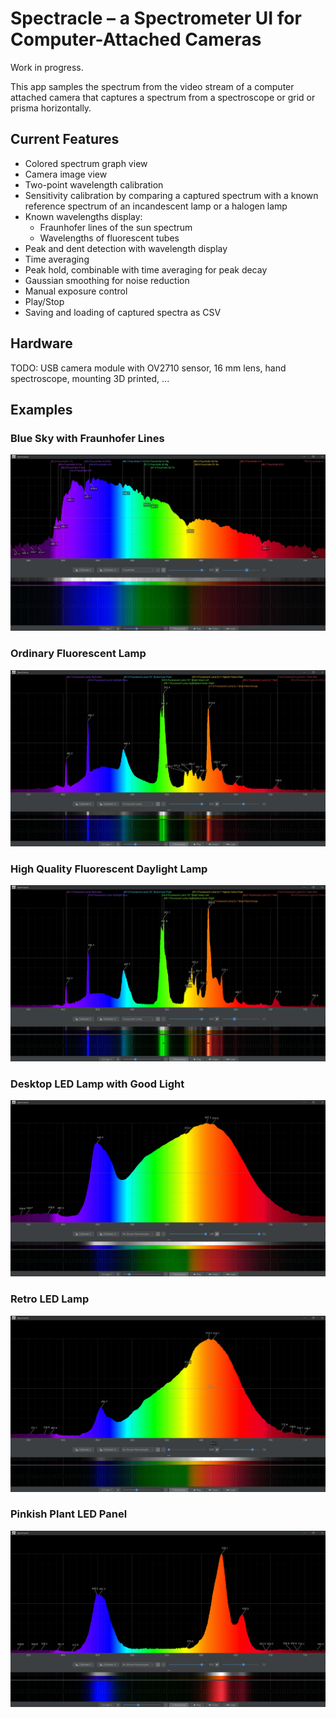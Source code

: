 # Spectracle – a Spectrometer UI for Computer-Attached Cameras

Work in progress.

This app samples the spectrum from the video stream of a computer attached camera that captures a spectrum from a
spectroscope or grid or prisma horizontally.

## Current Features

* Colored spectrum graph view
* Camera image view
* Two-point wavelength calibration
* Sensitivity calibration by comparing a captured spectrum with a known reference spectrum of an incandescent lamp or a
  halogen lamp
* Known wavelengths display:
    * Fraunhofer lines of the sun spectrum
    * Wavelengths of fluorescent tubes
* Peak and dent detection with wavelength display
* Time averaging
* Peak hold, combinable with time averaging for peak decay
* Gaussian smoothing for noise reduction
* Manual exposure control
* Play/Stop
* Saving and loading of captured spectra as CSV

## Hardware

TODO: USB camera module with OV2710 sensor, 16 mm lens, hand spectroscope, mounting 3D printed, ...

## Examples

### Blue Sky with Fraunhofer Lines

![Blue Sky with Fraunhofer Lines](samples/blue_sky_good_calibration.png)

### Ordinary Fluorescent Lamp

![Ordinary Fluorescent Lamp](samples/fluorescent_daylight_good_calibration.png)

### High Quality Fluorescent Daylight Lamp

![High Quality Fluorescent Daylight Lamp](samples/fluorescent_lamp_good_calibration.png)

### Desktop LED Lamp with Good Light

![Desktop LED Lamp with Good Light](samples/led_lamp_good_calibration.png)

### Retro LED Lamp

![Retro LED Lamp](samples/retro_led_good_calibration.png)

### Pinkish Plant LED Panel

![Pinkish Plant LED Panel](samples/plant_light_good_calibration.png)

